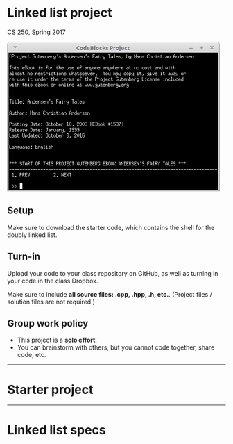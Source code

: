 # Linked list project

CS 250, Spring 2017

![screenshot](images/LinkedListScreenshot.png)

## Setup

Make sure to download the starter code, which contains the shell for the doubly linked list.

## Turn-in

Upload your code to your class repository on GitHub,
as well as turning in your code in the class Dropbox.

Make sure to include **all source files: .cpp, .hpp, .h, etc.**. (Project files / solution files are not required.)

## Group work policy

* This project is a **solo effort**.
* You can brainstorm with others, but you cannot code together, share code, etc.

---

# Starter project

---

# Linked list specs
